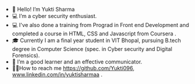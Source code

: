 - 👋 Hello! I’m Yukti Sharma
- 💻 I’m a cyber security enthusiast.
- 💻 I've also done a training from Prograd in Front end Development and completed a course in HTML, CSS and Javascript from Coursera .
- 🎓 Currently I am a final year student in VIT Bhopal, pursuing B.tech degree in Computer Science (spec. in Cyber security and Digital Forensics).
- 🙂 I’m a good learner and an effective communicator.
- 👧🏻How to reach me https://github.com/Yukti096, www.linkedin.com/in/yuktisharmaa .

<!---
Yukti096/Yukti096 is a ✨ special ✨ repository because its `README.md` (this file) appears on your GitHub profile.
You can click the Preview link to take a look at your changes.
--->
